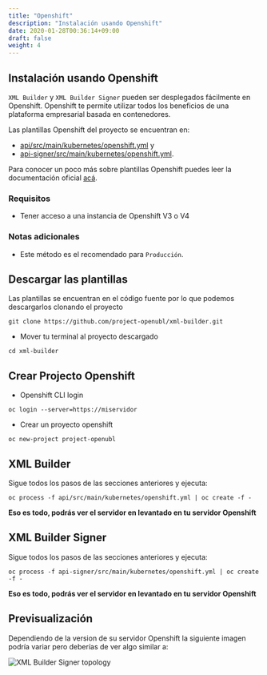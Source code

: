 ```yaml
---
title: "Openshift"
description: "Instalación usando Openshift"
date: 2020-01-28T00:36:14+09:00
draft: false
weight: 4
---
```


## Instalación usando Openshift

`XML Builder` y `XML Builder Signer` pueden ser desplegados fácilmente en Openshift. Openshift te permite utilizar todos los beneficios de una plataforma empresarial basada en contenedores.

Las plantillas Openshift del proyecto se encuentran en:

- [api/src/main/kubernetes/openshift.yml](https://github.com/project-openubl/xml-builder/blob/master/api/src/main/kubernetes/openshift.yml) y
- [api-signer/src/main/kubernetes/openshift.yml](https://github.com/project-openubl/xml-builder/blob/master/api-signer/src/main/kubernetes/openshift.yml).

Para conocer un poco más sobre plantillas Openshift puedes leer la documentación oficial [acá](https://docs.openshift.com/container-platform/4.3/openshift_images/using-templates.html).

### Requisitos

- Tener acceso a una instancia de Openshift V3 o V4

### Notas adicionales

- Este método es el recomendado para `Producción`.

## Descargar las plantillas

Las plantillas se encuentran en el código fuente por lo que podemos descargarlos clonando el proyecto

```
git clone https://github.com/project-openubl/xml-builder.git
```

- Mover tu terminal al proyecto descargado

```
cd xml-builder
```

## Crear Projecto Openshift

- Openshift CLI login

```
oc login --server=https://miservidor
```

- Crear un proyecto openshift

```
oc new-project project-openubl
```

## XML Builder

Sigue todos los pasos de las secciones anteriores y ejecuta:

```
oc process -f api/src/main/kubernetes/openshift.yml | oc create -f -
```

**Eso es todo, podrás ver el servidor en levantado en tu servidor Openshift**

## XML Builder Signer

Sigue todos los pasos de las secciones anteriores y ejecuta:

```
oc process -f api-signer/src/main/kubernetes/openshift.yml | oc create -f -
```

**Eso es todo, podrás ver el servidor en levantado en tu servidor Openshift**

## Previsualización

Dependiendo de la version de su servidor Openshift la siguiente imagen podría variar pero deberías de ver algo similar a:

![XML Builder Signer topology](images/openshift_topology.png)
